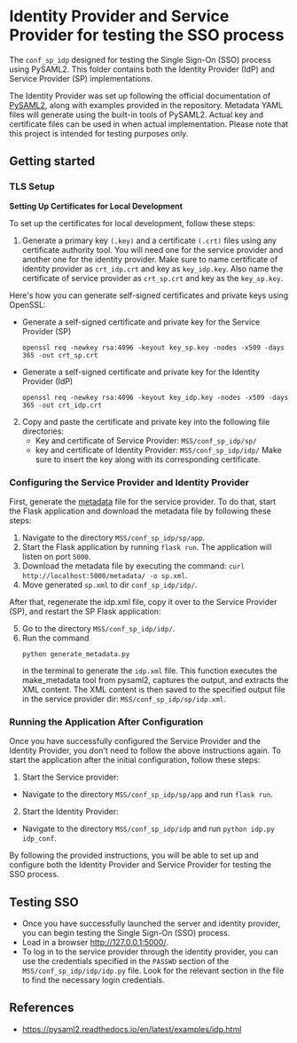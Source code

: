 # Identity Provider and Service Provider for testing the SSO process

The `conf_sp_idp` designed for testing the Single Sign-On (SSO) process using PySAML2. This folder contains both the Identity Provider (IdP) and Service Provider (SP) implementations.

The Identity Provider was set up following the official documentation of [PySAML2](https://pysaml2.readthedocs.io/en/latest/), along with examples provided in the repository. Metadata YAML files will generate using the built-in tools of PySAML2. Actual key and certificate files can be used in when actual implementation. Please note that this project is intended for testing purposes only.

## Getting started

### TLS Setup

**Setting Up Certificates for Local Development**


To set up the certificates for local development, follow these steps:

1. Generate a primary key `(.key)` and a certificate `(.crt)` files using any certificate authority tool. You will need one for the service provider and another one for the identity provider. Make sure to name certificate of identity provider as `crt_idp.crt` and key as `key_idp.key`. Also name the certificate of service provider as `crt_sp.crt` and key as the `key_sp.key`.

Here's how you can generate self-signed certificates and private keys using OpenSSL:
* Generate a self-signed certificate and private key for the Service Provider (SP)
    ```
    openssl req -newkey rsa:4096 -keyout key_sp.key -nodes -x509 -days 365 -out crt_sp.crt
    ```
* Generate a self-signed certificate and private key for the Identity Provider (IdP)
    ```
    openssl req -newkey rsa:4096 -keyout key_idp.key -nodes -x509 -days 365 -out crt_idp.crt
    ```

2. Copy and paste the certificate and private key into the following file directories:
    * Key and certificate of Service Provider: `MSS/conf_sp_idp/sp/`
    * key and certificate of Identity Provider: `MSS/conf_sp_idp/idp/`
    Make sure to insert the key along with its corresponding certificate.

### Configuring the Service Provider and Identity Provider

First, generate the [metadata](https://pysaml2.readthedocs.io/en/latest/howto/config.html#metadata) file for the service provider. To do that, start the Flask application and download the metadata file by following these steps:

1. Navigate to the directory `MSS/conf_sp_idp/sp/app`.
2. Start the Flask application by running `flask run`. The application will listen on port `5000`.
3. Download the metadata file by executing the command: `curl http://localhost:5000/metadata/ -o sp.xml`.
4. Move generated `sp.xml` to dir `conf_sp_idp/idp/`.

After that, regenerate the idp.xml file, copy it over to the Service Provider (SP), and restart the SP Flask application:

5. Go to the directory `MSS/conf_sp_idp/idp/`.
6. Run the command 
    ```
    python generate_metadata.py
    ```
    in the terminal to generate the `idp.xml` file. This function executes the make_metadata tool from pysaml2,
    captures the output, and extracts the XML content. The XML content is then saved to the specified output file
    in the service provider dir: `MSS/conf_sp_idp/sp/idp.xml`.

### Running the Application After Configuration

Once you have successfully configured the Service Provider and the Identity Provider, you don't need to follow the above instructions again. To start the application after the initial configuration, follow these steps:

1. Start the Service provider:
 * Navigate to the directory `MSS/conf_sp_idp/sp/app` and run `flask run`.
2. Start the Identity Provider:
 * Navigate to the directory `MSS/conf_sp_idp/idp` and run `python idp.py idp_conf`.

By following the provided instructions, you will be able to set up and configure both the Identity Provider and Service Provider for testing the SSO process.

## Testing SSO

* Once you have successfully launched the server and identity provider, you can begin testing the Single Sign-On (SSO) process. 
* Load in a browser <http://127.0.0.1:5000/>.
* To log in to the service provider through the identity provider, you can use the credentials specified in the `PASSWD` section of the `MSS/conf_sp_idp/idp/idp.py` file. Look for the relevant section in the file to find the necessary login credentials.

## References

* https://pysaml2.readthedocs.io/en/latest/examples/idp.html
